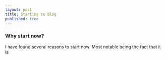```yaml
---
layout: post
title: Starting to Blog
published: true
---
```


### Why start now?

I have found several reasons to start now. Most notable being the fact that it is
